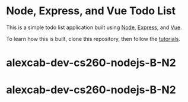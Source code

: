 # Node, Express, and Vue Todo List

This is a simple todo list application built using [Node](https://nodejs.org/en/), [Express](https://expressjs.com/), and [Vue](https://vuejs.org/).

To learn how this is built, clone this repository, then follow the [tutorials](/tutorials).
# alexcab-dev-cs260-nodejs-B-N2
# alexcab-dev-cs260-nodejs-B-N2
